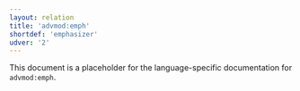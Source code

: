 ```yaml
---
layout: relation
title: 'advmod:emph'
shortdef: 'emphasizer'
udver: '2'
---
```


This document is a placeholder for the language-specific documentation
for `advmod:emph`.
